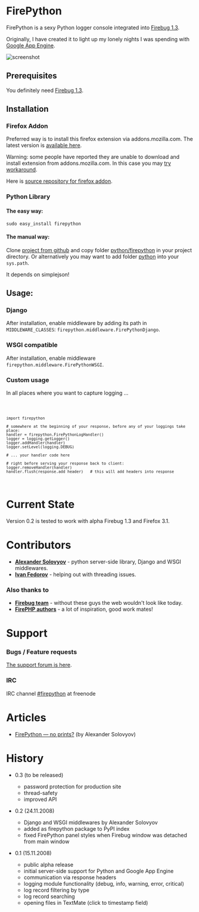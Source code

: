 # FirePython

FirePython is a sexy Python logger console integrated into [Firebug 1.3][firebug]. 

Originally, I have created it to light up my lonely nights I was spending with [Google App Engine][appengine].

![screenshot][screenshot]

## Prerequisites

You definitely need [Firebug 1.3][firebug].

## Installation

### Firefox Addon
Preferred way is to install this firefox extension via addons.mozilla.com.
The latest version is [available here][firepython].

Warning: some people have reported they are unable to download and install extension from addons.mozilla.com. 
In this case you may [try workaround][workaround].

Here is [source repository for firefox addon][addon-homepage].

### Python Library

#### The easy way:

``sudo easy_install firepython``

#### The manual way:

Clone [project from github][homepage] and copy folder [python/firepython][firepython-folder] in your project directory.
Or alternatively you may want to add folder [python][python-folder] into your ``sys.path``.

It depends on simplejson!

## Usage:

### Django

After installation, enable middleware by adding its path in ``MIDDLEWARE_CLASSES``: ``firepython.middleware.FirePythonDjango``. 

### WSGI compatible

After installation, enable middleware ``firepython.middleware.FirePythonWSGI``.

### Custom usage

In all places where you want to capture logging ...

<code>

    import firepython

    # somewhere at the beginning of your response, before any of your loggings take place:
    handler = firepython.FirePythonLogHandler()
    logger = logging.getLogger()
    logger.addHandler(handler)
    logger.setLevel(logging.DEBUG)
  
    # ... your handler code here

    # right before serving your response back to client:
    logger.removeHandler(handler)
    handler.flush(response.add_header)   # this will add headers into response
</code>

# Current State

Version 0.2 is tested to work with alpha Firebug 1.3 and Firefox 3.1.

# Contributors

* **[Alexander Solovyov][alexander]** - python server-side library, Django and WSGI middlewares.
* **[Ivan Fedorov][ivan]** - helping out with threading issues.

### Also thanks to

* **[Firebug team][firebug-team]** - without these guys the web wouldn't look like today.
* **[FirePHP authors][firephp-authors]** - a lot of inspiration, good work mates!

# Support

### Bugs / Feature requests
[The support forum is here][support].

### IRC
IRC channel [#firepython][irc] at freenode

# Articles

* [FirePython — no prints?][firepython-no-prints] (by Alexander Solovyov)

# History

* 0.3 (to be released)
  * password protection for production site
  * thread-safety
  * improved API

* 0.2 (24.11.2008)
  * Django and WSGI middlewares by Alexander Solovyov
  * added as firepython package to PyPI index
  * fixed FirePython panel styles when Firebug window was detached from main window

* 0.1 (15.11.2008) 
  * public alpha release
  * initial server-side support for Python and Google App Engine
  * communication via response headers
  * logging module functionality (debug, info, warning, error, critical)
  * log record filtering by type
  * log record searching
  * opening files in TextMate (click to timestamp field)

[screenshot]: http://github.com/woid/firepython-addon/tree/master/support/screenshot.png?raw=true "FirePython in action"
[firebug]: https://addons.mozilla.org/en-US/firefox/addon/1843
[appengine]: http://code.google.com/appengine
[firepython]: https://addons.mozilla.org/en-US/firefox/addon/9602
[homepage]: http://github.com/woid/firepython
[contact]: mailto:antonin@hildebrand.cz
[workaround]: http://getsatisfaction.com/xrefresh/topics/unable_to_download_rainbow_for_firebug
[support]: http://firepython.uservoice.com/
[firepython-no-prints]:http://blogg.ingspree.net/blog/2008/11/24/firepython-no-prints/
[python-folder]:http://github.com/woid/firepython/tree/master/python
[firepython-folder]:http://github.com/woid/firepython/tree/master/python/firepython
[alexander]:http://github.com/piranha
[ivan]:http://github.com/oxyum
[firebug-team]:http://getfirebug.com/workingGroup
[firephp-authors]:http://www.christophdorn.com/
[irc]:irc://irc.freenode.net/#firepython
[addon-homepage]: http://github.com/woid/firepython-addon
